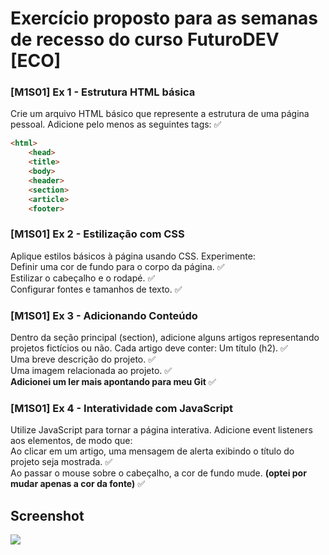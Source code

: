 # Exercício proposto para as semanas de recesso do curso FuturoDEV [ECO]

### [M1S01] Ex 1 - Estrutura HTML básica
Crie um arquivo HTML básico que represente a estrutura de uma página pessoal. Adicione pelo menos as seguintes tags: :white_check_mark:

```html
<html>
    <head>
    <title>
    <body>
    <header>
    <section>
    <article>
    <footer>
```

### [M1S01] Ex 2 - Estilização com CSS
Aplique estilos básicos à página usando CSS. Experimente: <br />
Definir uma cor de fundo para o corpo da página. :white_check_mark: <br />
Estilizar o cabeçalho e o rodapé. :white_check_mark: <br />
Configurar fontes e tamanhos de texto. :white_check_mark: <br />

### [M1S01] Ex 3 - Adicionando Conteúdo
Dentro da seção principal (section), adicione alguns artigos representando projetos fictícios ou não. Cada artigo deve conter:
Um título (h2). :white_check_mark: <br />
Uma breve descrição do projeto. :white_check_mark: <br />
Uma imagem relacionada ao projeto. :white_check_mark: <br />
**Adicionei um ler mais apontando para meu Git** :white_check_mark: <br />

### [M1S01] Ex 4 -  Interatividade com JavaScript
Utilize JavaScript para tornar a página interativa. Adicione event listeners aos elementos, de modo que: <br /> 
Ao clicar em um artigo, uma mensagem de alerta exibindo o título do projeto seja mostrada. :white_check_mark: <br />
Ao passar o mouse sobre o cabeçalho, a cor de fundo mude. **(optei por mudar apenas a cor da fonte)** :white_check_mark: <br />

## Screenshot
![](https://raw.githubusercontent.com/lucasplcorrea/Curso-SENAI/main/M%C3%B3dulo%2001%20-%20Semanas%20de%20Recesso/Screenshot/screenshot.png)

